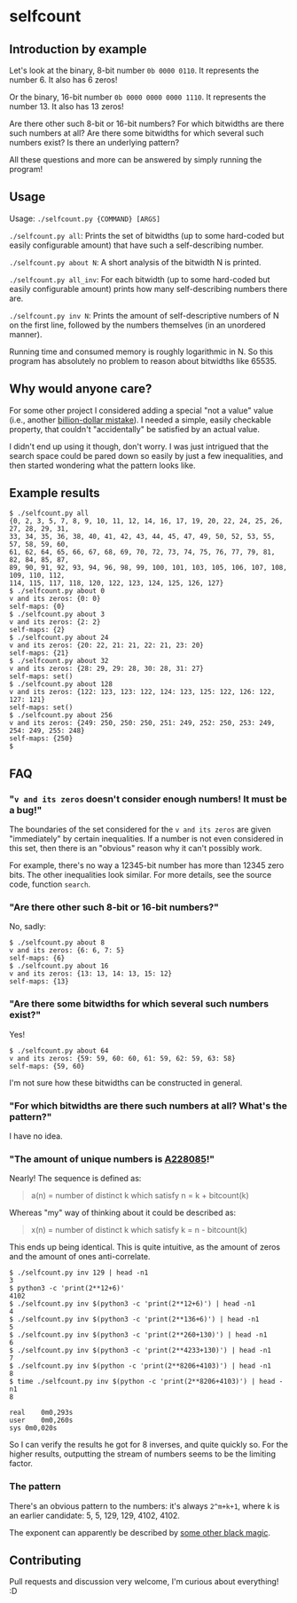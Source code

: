# selfcount

## Introduction by example

Let's look at the binary, 8-bit number `0b 0000 0110`.
It represents the number 6.
It also has 6 zeros!

Or the binary, 16-bit number `0b 0000 0000 0000 1110`.
It represents the number 13.
It also has 13 zeros!

Are there other such 8-bit or 16-bit numbers?
For which bitwidths are there such numbers at all?
Are there some bitwidths for which several such numbers exist?
Is there an underlying pattern?

<!--
    And who took the cookie from the cookie jar?
    https://youtu.be/mj6l_5vDEAY?t=7)? ;)
-->

All these questions and more can be answered by simply running the program!

## Usage

Usage: `./selfcount.py {COMMAND} [ARGS]`

`./selfcount.py all`:
Prints the set of bitwidths (up to some hard-coded but easily configurable amount)
that have such a self-describing number.

`./selfcount.py about N`:
A short analysis of the bitwidth N is printed.

`./selfcount.py all_inv`:
For each bitwidth (up to some hard-coded but easily configurable amount)
prints how many self-describing numbers there are.

`./selfcount.py inv N`:
Prints the amount of self-descriptive numbers of N on the first line,
followed by the numbers themselves (in an unordered manner).

Running time and consumed memory is roughly logarithmic in N.
So this program has absolutely no problem to reason about bitwidths like 65535.

## Why would anyone care?

For some other project I considered adding a special "not a value" value
(i.e., another [billion-dollar mistake](https://en.wikipedia.org/wiki/Tony_Hoare#Apologies_and_retractions)).
I needed a simple, easily checkable property,
that couldn't "accidentally" be satisfied by an actual value.

I didn't end up using it though, don't worry.
I was just intrigued that the search space could be pared down so easily
by just a few inequalities, and then started wondering what the pattern looks like.

## Example results

```
$ ./selfcount.py all
{0, 2, 3, 5, 7, 8, 9, 10, 11, 12, 14, 16, 17, 19, 20, 22, 24, 25, 26, 27, 28, 29, 31,
33, 34, 35, 36, 38, 40, 41, 42, 43, 44, 45, 47, 49, 50, 52, 53, 55, 57, 58, 59, 60,
61, 62, 64, 65, 66, 67, 68, 69, 70, 72, 73, 74, 75, 76, 77, 79, 81, 82, 84, 85, 87,
89, 90, 91, 92, 93, 94, 96, 98, 99, 100, 101, 103, 105, 106, 107, 108, 109, 110, 112,
114, 115, 117, 118, 120, 122, 123, 124, 125, 126, 127}
$ ./selfcount.py about 0
v and its zeros: {0: 0}
self-maps: {0}
$ ./selfcount.py about 3
v and its zeros: {2: 2}
self-maps: {2}
$ ./selfcount.py about 24
v and its zeros: {20: 22, 21: 21, 22: 21, 23: 20}
self-maps: {21}
$ ./selfcount.py about 32
v and its zeros: {28: 29, 29: 28, 30: 28, 31: 27}
self-maps: set()
$ ./selfcount.py about 128
v and its zeros: {122: 123, 123: 122, 124: 123, 125: 122, 126: 122, 127: 121}
self-maps: set()
$ ./selfcount.py about 256
v and its zeros: {249: 250, 250: 250, 251: 249, 252: 250, 253: 249, 254: 249, 255: 248}
self-maps: {250}
$ 
```

## FAQ

### "`v and its zeros` doesn't consider enough numbers!  It must be a bug!"

The boundaries of the set considered for the `v and its zeros`
are given "immediately" by certain inequalities.
If a number is not even considered in this set,
then there is an "obvious" reason why it can't possibly work.

For example, there's no way a 12345-bit number has more than 12345 zero bits.
The other inequalities look similar.  For more details, see the source code, function `search`.

### "Are there other such 8-bit or 16-bit numbers?"

No, sadly:

```
$ ./selfcount.py about 8
v and its zeros: {6: 6, 7: 5}
self-maps: {6}
$ ./selfcount.py about 16
v and its zeros: {13: 13, 14: 13, 15: 12}
self-maps: {13}
```

### "Are there some bitwidths for which several such numbers exist?"

Yes!

```
$ ./selfcount.py about 64
v and its zeros: {59: 59, 60: 60, 61: 59, 62: 59, 63: 58}
self-maps: {59, 60}
```

I'm not sure how these bitwidths can be constructed in general.

### "For which bitwidths are there such numbers at all?  What's the pattern?"

I have no idea.

### "The amount of unique numbers is [A228085](https://oeis.org/A228085)!"

Nearly!  The sequence is defined as:

> a(n) = number of distinct k which satisfy n = k + bitcount(k)

Whereas "my" way of thinking about it could be described as:

> x(n) = number of distinct k which satisfy k = n - bitcount(k)

This ends up being identical.  This is quite intuitive,
as the amount of zeros and the amount of ones anti-correlate.

```
$ ./selfcount.py inv 129 | head -n1
3
$ python3 -c 'print(2**12+6)'
4102
$ ./selfcount.py inv $(python3 -c 'print(2**12+6)') | head -n1
4
$ ./selfcount.py inv $(python3 -c 'print(2**136+6)') | head -n1
5
$ ./selfcount.py inv $(python3 -c 'print(2**260+130)') | head -n1
6
$ ./selfcount.py inv $(python3 -c 'print(2**4233+130)') | head -n1
7
$ ./selfcount.py inv $(python -c 'print(2**8206+4103)') | head -n1
8
$ time ./selfcount.py inv $(python -c 'print(2**8206+4103)') | head -n1
8

real	0m0,293s
user	0m0,260s
sys	0m0,020s
```

So I can verify the results he got for 8 inverses, and quite quickly so.
For the higher results,
outputting the stream of numbers seems to be the limiting factor.

### The pattern

There's an obvious pattern to the numbers:
it's always `2^m+k+1`, where k is an earlier candidate: 5, 5, 129, 129, 4102, 4102.

The exponent can apparently be described by [some other black magic](https://oeis.org/A230303).

## Contributing

Pull requests and discussion very welcome, I'm curious about everything! :D
